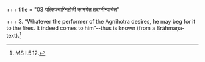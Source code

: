 +++
title = "03 यत्किञ्चाग्निहोत्री कामयेत तदग्नीन्याचेत"

+++
3. “Whatever the performer of the Agnihotra desires, he may beg for it to the fires. It indeed comes to him”--thus is known (from a Brāhmaṇa-text).[^1]  

[^1]: MS I.5.12.
